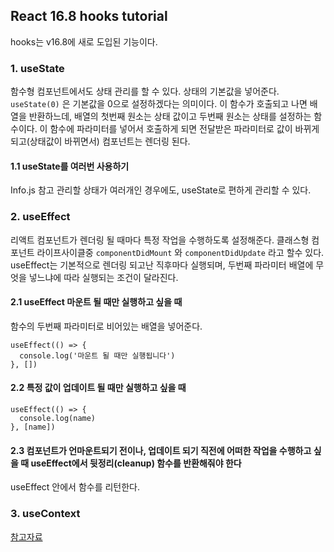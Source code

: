 ## React 16.8 hooks tutorial

hooks는 v16.8에 새로 도입된 기능이다.

### 1. useState

함수형 컴포넌트에서도 상태 관리를 할 수 있다.
상태의 기본값을 넣어준다. `useState(0)` 은 기본값을 0으로 설정하겠다는 의미이다.
이 함수가 호출되고 나면 배열을 반환하느데, 배열의 첫번째 원소는 상태 값이고 두번째 원소는 상태를 설정하는 함수이다.
이 함수에 파라미터를 넣어서 호출하게 되면 전달받은 파라미터로 값이 바뀌게 되고(상태값이 바뀌면서) 컴포넌트는 렌더링 된다.

#### 1.1 useState를 여러번 사용하기

Info.js 참고
관리할 상태가 여러개인 경우에도, useState로 편하게 관리할 수 있다.

### 2. useEffect

리액트 컴포넌트가 렌더링 될 때마다 특정 작업을 수행하도록 설정해준다. 클래스형 컴포넌트 라이프사이클중 `componentDidMount` 와 `componentDidUpdate` 라고 할수 있다.
useEffect는 기본적으로 렌더링 되고난 직후마다 실행되며, 두번째 파라미터 배열에 무엇을 넣느냐에 따라 실행되는 조건이 달라진다.

#### 2.1 useEffect 마운트 될 때만 실행하고 싶을 때

함수의 두번째 파라미터로 비어있는 배열을 넣어준다.

```
useEffect(() => {
  console.log('마운트 될 때만 실행됩니다')
}, [])
```

#### 2.2 특정 값이 업데이트 될 때만 실행하고 싶을 때

```
useEffect(() => {
  console.log(name)
}, [name])
```

#### 2.3 컴포넌트가 언마운트되기 전이나, 업데이트 되기 직전에 어떠한 작업을 수행하고 싶을 때 useEffect에서 뒷정리(cleanup) 함수를 반환해줘야 한다

useEffect 안에서 함수를 리턴한다.

### 3. useContext

[참고자료](https://velog.io/@velopert/react-hooks)
